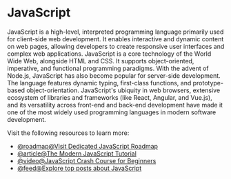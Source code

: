 # JavaScript

JavaScript is a high-level, interpreted programming language primarily used for client-side web development. It enables interactive and dynamic content on web pages, allowing developers to create responsive user interfaces and complex web applications. JavaScript is a core technology of the World Wide Web, alongside HTML and CSS. It supports object-oriented, imperative, and functional programming paradigms. With the advent of Node.js, JavaScript has also become popular for server-side development. The language features dynamic typing, first-class functions, and prototype-based object-orientation. JavaScript's ubiquity in web browsers, extensive ecosystem of libraries and frameworks (like React, Angular, and Vue.js), and its versatility across front-end and back-end development have made it one of the most widely used programming languages in modern software development.

Visit the following resources to learn more:

- [@roadmap@Visit Dedicated JavaScript Roadmap](https://roadmap.sh/javascript)
- [@article@The Modern JavaScript Tutorial](https://javascript.info/)
- [@video@JavaScript Crash Course for Beginners](https://youtu.be/hdI2bqOjy3c)
- [@feed@Explore top posts about JavaScript](https://app.daily.dev/tags/javascript?ref=roadmapsh)